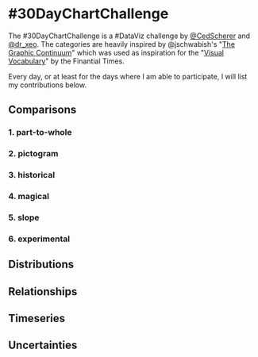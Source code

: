 # #30DayChartChallenge

The #30DayChartChallenge is a #DataViz challenge by [@CedScherer](https://twitter.com/CedScherer) and [@dr_xeo](https://twitter.com/dr_xeo). The categories are heavily inspired by @jschwabish's "[The Graphic Continuum](https://policyviz.com/2014/09/09/graphic-continuum/)" which was used as inspiration for the "[Visual Vocabulary](https://ft-interactive.github.io/visual-vocabulary/)" by the Finantial Times.   

Every day, or at least for the days where I am able to participate, I will list my contributions below. 
 

## Comparisons

### 1. part-to-whole

### 2. pictogram

### 3. historical

### 4. magical

### 5. slope

### 6. experimental

## Distributions

## Relationships

## Timeseries

## Uncertainties
